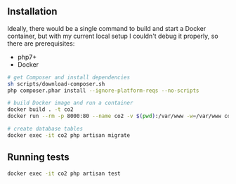 ## Installation

Ideally, there would be a single command to build and start a Docker container, but with my current local setup I couldn't debug it properly, so there are prerequisites:
- php7+
- Docker

```bash
# get Composer and install dependencies
sh scripts/download-composer.sh
php composer.phar install --ignore-platform-reqs --no-scripts

# build Docker image and run a container
docker build . -t co2
docker run --rm -p 8000:80 --name co2 -v $(pwd):/var/www -w=/var/www co2

# create database tables
docker exec -it co2 php artisan migrate
```

## Running tests
```bash
docker exec -it co2 php artisan test
```
